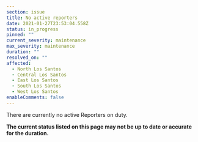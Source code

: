 ```yaml
---
section: issue
title: No active reporters
date: 2021-01-27T23:53:04.558Z
status: in_progress
pinned: ""
current_severity: maintenance
max_severity: maintenance
duration: ""
resolved_on: ""
affected:
  - North Los Santos
  - Central Los Santos
  - East Los Santos
  - South Los Santos
  - West Los Santos
enableComments: false
---
```

There are currently no active Reporters on duty.

**The current status listed on this page may not be up to date or accurate for the duration.**
